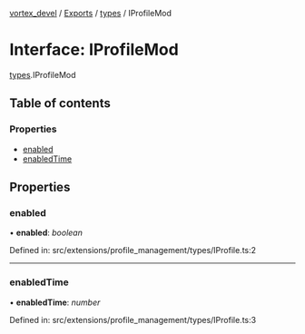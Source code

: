 [vortex_devel](../README.md) / [Exports](../modules.md) / [types](../modules/types.md) / IProfileMod

# Interface: IProfileMod

[types](../modules/types.md).IProfileMod

## Table of contents

### Properties

- [enabled](types.iprofilemod.md#enabled)
- [enabledTime](types.iprofilemod.md#enabledtime)

## Properties

### enabled

• **enabled**: *boolean*

Defined in: src/extensions/profile_management/types/IProfile.ts:2

___

### enabledTime

• **enabledTime**: *number*

Defined in: src/extensions/profile_management/types/IProfile.ts:3
